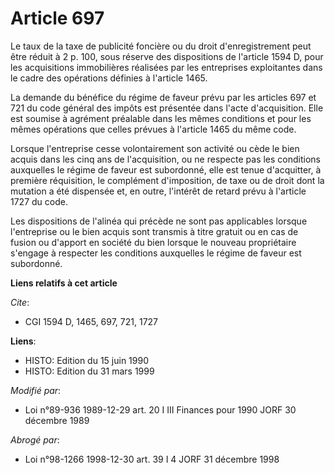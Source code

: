 # Article 697

Le taux de la taxe de publicité foncière ou du droit d'enregistrement peut être réduit à 2 p. 100, sous réserve des
dispositions de l'article 1594 D, pour les acquisitions immobilières réalisées par les entreprises exploitantes dans le cadre
des opérations définies à l'article 1465.

La demande du bénéfice du régime de faveur prévu par les articles 697 et 721 du code général des impôts est présentée dans
l'acte d'acquisition. Elle est soumise à agrément préalable dans les mêmes conditions et pour les mêmes opérations que celles
prévues à l'article 1465 du même code.

Lorsque l'entreprise cesse volontairement son activité ou cède le bien acquis dans les cinq ans de l'acquisition, ou ne
respecte pas les conditions auxquelles le régime de faveur est subordonné, elle est tenue d'acquitter, à première
réquisition, le complément d'imposition, de taxe ou de droit dont la mutation a été dispensée et, en outre, l'intérêt de
retard prévu à l'article 1727 du code.

Les dispositions de l'alinéa qui précède ne sont pas applicables lorsque l'entreprise ou le bien acquis sont transmis à titre
gratuit ou en cas de fusion ou d'apport en société du bien lorsque le nouveau propriétaire s'engage à respecter les
conditions auxquelles le régime de faveur est subordonné.

**Liens relatifs à cet article**

_Cite_:

  - CGI 1594 D, 1465, 697, 721, 1727

**Liens**:

  - HISTO: Edition du 15 juin 1990
  - HISTO: Edition du 31 mars 1999

_Modifié par_:

  - Loi n°89-936 1989-12-29 art. 20 I III Finances pour 1990 JORF 30 décembre 1989

_Abrogé par_:

  - Loi n°98-1266 1998-12-30 art. 39 I 4 JORF 31 décembre 1998
